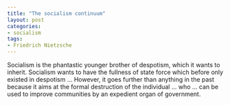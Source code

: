 ```yaml
---
title: "The socialism continuum"
layout: post
categories:
- socialism
tags:
- Friedrich Nietzsche
---
```


Socialism is the phantastic younger brother of despotism, which it wants to inherit. Socialism wants to have the fullness of state force which before only existed in despotism ... However, it goes further than anything in the past because it aims at the formal destruction of the individual ... who ... can be used to improve communities by an expedient organ of government.